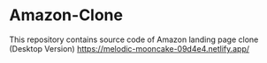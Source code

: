 # Amazon-Clone
This repository contains source code of Amazon landing page clone (Desktop Version) 
https://melodic-mooncake-09d4e4.netlify.app/
